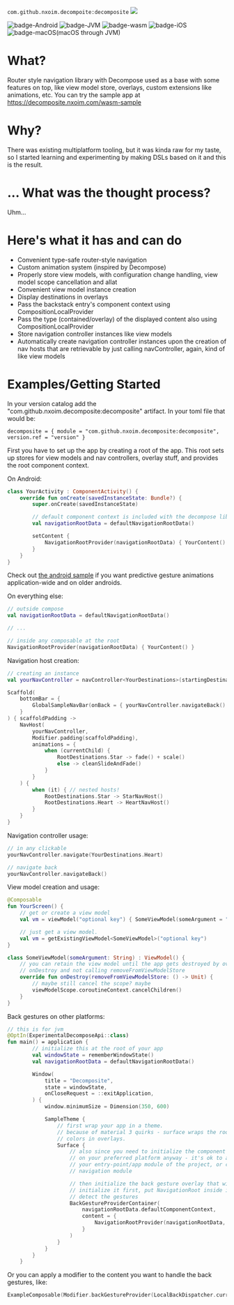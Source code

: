 `com.github.nxoim.decompoite:decomposite`  [![](https://jitpack.io/v/nxoim/decomposite.svg)](https://jitpack.io/#nxoim/decomposite)

![badge-Android](https://img.shields.io/badge/Platform-Android-brightgreen)
![badge-JVM](https://img.shields.io/badge/Platform-JVM-orange)
![badge-wasm](https://img.shields.io/badge/Platform-wasm-purple)
![badge-iOS](https://img.shields.io/badge/Platform-iOS-lightgray)
![badge-macOS](https://img.shields.io/badge/Platform-macOS-purple)(macOS through JVM)

# What?
Router style navigation library with Decompose used as a base with some features on top, like view model store, overlays, custom extensions like animations, etc. You can try the sample app at https://decomposite.nxoim.com/wasm-sample

# Why?
There was existing multiplatform tooling, but it was kinda raw for my taste, so I started learning and experimenting by making DSLs based on it and this is the result.

# ... What was the thought process?
Uhm...

# Here's what it has and can do
- Convenient type-safe router-style navigation
- Custom animation system (inspired by Decompose)
- Properly store view models, with configuration change handling, view model scope cancellation and allat
- Convenient view model instance creation
- Display destinations in overlays
- Pass the backstack entry's component context using CompositionLocalProvider
- Pass the type (contained/overlay) of the displayed content also using CompositionLocalProvider 
- Store navigation controller instances like view models
- Automatically create navigation controller instances upon the creation of nav hosts that are retrievable by just calling navController, again, kind of like view models

# Examples/Getting Started
In your version catalog add the "com.github.nxoim.decomposite:decomposite" artifact. In your toml file that would be:
```
decomposite = { module = "com.github.nxoim.decomposite:decomposite", version.ref = "version" }
```

First you have to set up the app by creating a root of the app. This root sets up stores for view models and nav controllers, overlay stuff, and provides the root component context.

On Android:
```kotlin
class YourActivity : ComponentActivity() {
    override fun onCreate(savedInstanceState: Bundle?) {
    	super.onCreate(savedInstanceState)

        // default component context is included with the decompose library
        val navigationRootData = defaultNavigationRootData()

        setContent {
            NavigationRootProvider(navigationRootData) { YourContent() }
        }
    }
}
```

Check out [the android sample](https://github.com/nxoim/decomposite/blob/update/sample/app/src/androidMain/kotlin/com/nxoim/decomposite/App.android.kt) if you want predictive gesture animations application-wide and on older androids. 

On everything else:
```kotlin
// outside compose
val navigationRootData = defaultNavigationRootData()

// ...

// inside any composable at the root
NavigationRootProvider(navigationRootData) { YourContent() }
```

Navigation host creation:
```kotlin
// creating an instance
val yourNavController = navController<YourDestinations>(startingDestination = YourDestinations.Star)

Scaffold(
    bottomBar = { 
		GlobalSampleNavBar(onBack = { yourNavController.navigateBack() }) 
	}
) { scaffoldPadding ->
    NavHost(
        yourNavController,
        Modifier.padding(scaffoldPadding),        
        animations = {
            when (currentChild) {
                RootDestinations.Star -> fade() + scale()
                else -> cleanSlideAndFade()
            }
        }
    ) {
        when (it) { // nested hosts!
            RootDestinations.Star -> StarNavHost()
            RootDestinations.Heart -> HeartNavHost()
        }
    }    
}
```

Navigation controller usage:
```kotlin
// in any clickable
yourNavController.navigate(YourDestinations.Heart)

// navigate back
yourNavController.navigateBack()
```

View model creation and usage:
```kotlin
@Composable
fun YourScreen() {
    // get or create a view model
    val vm = viewModel("optional key") { SomeViewModel(someArgument = "some text") }

    // just get a view model. 
    val vm = getExistingViewModel<SomeViewModel>("optional key")
}

class SomeViewModel(someArgument: String) : ViewModel() {
    // you can retain the view model until the app gets destroyed by overriding 
    // onDestroy and not calling removeFromViewModelStore
    override fun onDestroy(removeFromViewModelStore: () -> Unit) {
        // maybe still cancel the scope? maybe
        viewModelScope.coroutineContext.cancelChildren()
    }
}
```

Back gestures on other platforms:
```kotlin
// this is for jvm
@OptIn(ExperimentalDecomposeApi::class)
fun main() = application {
        // initialize this at the root of your app
        val windowState = rememberWindowState()
        val navigationRootData = defaultNavigationRootData()

        Window(
            title = "Decomposite",
            state = windowState,
            onCloseRequest = ::exitApplication,
        ) {
            window.minimumSize = Dimension(350, 600)

            SampleTheme {
                // first wrap your app in a theme.
                // because of material 3 quirks - surface wraps the root to fix text
                // colors in overlays.
                Surface {
                    // also since you need to initialize the component context of the app
                    // on your preferred platform anyway - it's ok to add decomposite to
                    // your entry-point/app module of the project, or combine it with your
                    // navigation module

                    // then initialize the back gesture overlay that will handle the back gestures.
                    // initialize it first, put NavigationRoot inside it, else overlays will not
                    // detect the gestures
                    BackGestureProviderContainer(
                        navigationRootData.defaultComponentContext,
                        content = {
                            NavigationRootProvider(navigationRootData, windowState) { App() } 
                        }
                    )
                }
            }
        }
    }
```

Or you can apply a modifier to the content you want to handle the back gestures, like:
```kotlin
ExampleComposable(Modifier.backGestureProvider(LocalBackDispatcher.current))
```

